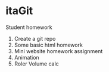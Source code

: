 # itaGit
Student homework
1.  Create a git repo
2.  Some basic html homework
3.  Mini website homework assignment
4.  Animation
5.  Roler Volume calc
